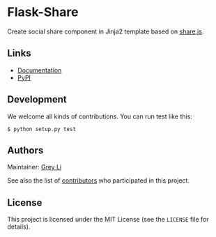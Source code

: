 # Flask-Share

Create social share component in Jinja2 template based
on [share.js](https://github.com/overtrue/share.js/).


## Links

* [Documentation](https://flask-share.readthedocs.io/en/latest/)
* [PyPI](https://pypi.org/project/Flask-Share/)

## Development

We welcome all kinds of contributions. You can run test like this:
```
$ python setup.py test
```

## Authors

Maintainer: [Grey Li](http://greyli.com)

See also the list of
[contributors](https://github.com/greyli/flask-share/contributors)
who participated in this project.

## License

This project is licensed under the MIT License (see the
`LICENSE` file for details).
